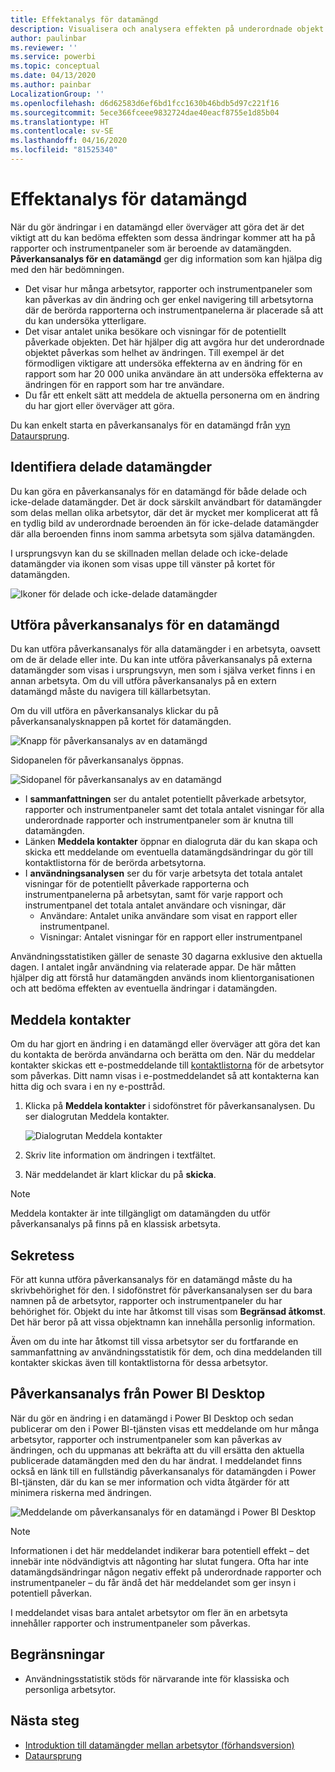 ```yaml
---
title: Effektanalys för datamängd
description: Visualisera och analysera effekten på underordnade objekt av att göra ändringar i datamängder.
author: paulinbar
ms.reviewer: ''
ms.service: powerbi
ms.topic: conceptual
ms.date: 04/13/2020
ms.author: painbar
LocalizationGroup: ''
ms.openlocfilehash: d6d62583d6ef6bd1fcc1630b46bdb5d97c221f16
ms.sourcegitcommit: 5ece366fceee9832724dae40eacf8755e1d85b04
ms.translationtype: HT
ms.contentlocale: sv-SE
ms.lasthandoff: 04/16/2020
ms.locfileid: "81525340"
---
```

# <a name="dataset-impact-analysis"></a>Effektanalys för datamängd

När du gör ändringar i en datamängd eller överväger att göra det är det viktigt att du kan bedöma effekten som dessa ändringar kommer att ha på rapporter och instrumentpaneler som är beroende av datamängden. **Påverkansanalys för en datamängd** ger dig information som kan hjälpa dig med den här bedömningen.
* Det visar hur många arbetsytor, rapporter och instrumentpaneler som kan påverkas av din ändring och ger enkel navigering till arbetsytorna där de berörda rapporterna och instrumentpanelerna är placerade så att du kan undersöka ytterligare.
* Det visar antalet unika besökare och visningar för de potentiellt påverkade objekten. Det här hjälper dig att avgöra hur det underordnade objektet påverkas som helhet av ändringen. Till exempel är det förmodligen viktigare att undersöka effekterna av en ändring för en rapport som har 20 000 unika användare än att undersöka effekterna av ändringen för en rapport som har tre användare.
* Du får ett enkelt sätt att meddela de aktuella personerna om en ändring du har gjort eller överväger att göra.

Du kan enkelt starta en påverkansanalys för en datamängd från [vyn Dataursprung](service-data-lineage.md).

## <a name="identifying-shared-datasets"></a>Identifiera delade datamängder

Du kan göra en påverkansanalys för en datamängd för både delade och icke-delade datamängder. Det är dock särskilt användbart för datamängder som delas mellan olika arbetsytor, där det är mycket mer komplicerat att få en tydlig bild av underordnade beroenden än för icke-delade datamängder där alla beroenden finns inom samma arbetsyta som själva datamängden.

I ursprungsvyn kan du se skillnaden mellan delade och icke-delade datamängder via ikonen som visas uppe till vänster på kortet för datamängden.

![Ikoner för delade och icke-delade datamängder](media/service-dataset-impact-analysis/shared-unshared-icon.png)

## <a name="perform-dataset-impact-analysis"></a>Utföra påverkansanalys för en datamängd

Du kan utföra påverkansanalys för alla datamängder i en arbetsyta, oavsett om de är delade eller inte. Du kan inte utföra påverkansanalys på externa datamängder som visas i ursprungsvyn, men som i själva verket finns i en annan arbetsyta. Om du vill utföra påverkansanalys på en extern datamängd måste du navigera till källarbetsytan.

Om du vill utföra en påverkansanalys klickar du på påverkansanalysknappen på kortet för datamängden.

![Knapp för påverkansanalys av en datamängd](media/service-dataset-impact-analysis/open-analysis-pane-button.png)

Sidopanelen för påverkansanalys öppnas.

![Sidopanel för påverkansanalys av en datamängd](media/service-dataset-impact-analysis/service-impact-analysis-pane.png)

* I **sammanfattningen** ser du antalet potentiellt påverkade arbetsytor, rapporter och instrumentpaneler samt det totala antalet visningar för alla underordnade rapporter och instrumentpaneler som är knutna till datamängden.
* Länken **Meddela kontakter** öppnar en dialogruta där du kan skapa och skicka ett meddelande om eventuella datamängdsändringar du gör till kontaktlistorna för de berörda arbetsytorna. 
* I **användningsanalysen** ser du för varje arbetsyta det totala antalet visningar för de potentiellt påverkade rapporterna och instrumentpanelerna på arbetsytan, samt för varje rapport och instrumentpanel det totala antalet användare och visningar, där
   * Användare: Antalet unika användare som visat en rapport eller instrumentpanel.
   * Visningar: Antalet visningar för en rapport eller instrumentpanel

Användningsstatistiken gäller de senaste 30 dagarna exklusive den aktuella dagen. I antalet ingår användning via relaterade appar. De här måtten hjälper dig att förstå hur datamängden används inom klientorganisationen och att bedöma effekten av eventuella ändringar i datamängden.

## <a name="notify-contacts"></a>Meddela kontakter

Om du har gjort en ändring i en datamängd eller överväger att göra det kan du kontakta de berörda användarna och berätta om den. När du meddelar kontakter skickas ett e-postmeddelande till [kontaktlistorna](../service-create-the-new-workspaces.md#workspace-contact-list) för de arbetsytor som påverkas. Ditt namn visas i e-postmeddelandet så att kontakterna kan hitta dig och svara i en ny e-posttråd. 

1. Klicka på **Meddela kontakter** i sidofönstret för påverkansanalysen. Du ser dialogrutan Meddela kontakter.

   ![Dialogrutan Meddela kontakter](media/service-dataset-impact-analysis/notify-contacts-dialog.png)

1. Skriv lite information om ändringen i textfältet.
1. När meddelandet är klart klickar du på **skicka**.

> [!NOTE]
> Meddela kontakter är inte tillgängligt om datamängden du utför påverkansanalys på finns på en klassisk arbetsyta.

## <a name="privacy"></a>Sekretess

För att kunna utföra påverkansanalys för en datamängd måste du ha skrivbehörighet för den. I sidofönstret för påverkansanalysen ser du bara namnen på de arbetsytor, rapporter och instrumentpaneler du har behörighet för. Objekt du inte har åtkomst till visas som **Begränsad åtkomst**. Det här beror på att vissa objektnamn kan innehålla personlig information.

Även om du inte har åtkomst till vissa arbetsytor ser du fortfarande en sammanfattning av användningsstatistik för dem, och dina meddelanden till kontakter skickas även till kontaktlistorna för dessa arbetsytor.

## <a name="impact-analysis-from-power-bi-desktop"></a>Påverkansanalys från Power BI Desktop

När du gör en ändring i en datamängd i Power BI Desktop och sedan publicerar om den i Power BI-tjänsten visas ett meddelande om hur många arbetsytor, rapporter och instrumentpaneler som kan påverkas av ändringen, och du uppmanas att bekräfta att du vill ersätta den aktuella publicerade datamängden med den du har ändrat. I meddelandet finns också en länk till en fullständig påverkansanalys för datamängden i Power BI-tjänsten, där du kan se mer information och vidta åtgärder för att minimera riskerna med ändringen.

![Meddelande om påverkansanalys för en datamängd i Power BI Desktop](media/service-dataset-impact-analysis/service-dataset-impact-analysis-desktop-warning.png)

> [!NOTE]
> Informationen i det här meddelandet indikerar bara potentiell effekt – det innebär inte nödvändigtvis att någonting har slutat fungera. Ofta har inte datamängdsändringar någon negativ effekt på underordnade rapporter och instrumentpaneler – du får ändå det här meddelandet som ger insyn i potentiell påverkan.
>
>I meddelandet visas bara antalet arbetsytor om fler än en arbetsyta innehåller rapporter och instrumentpaneler som påverkas.

## <a name="limitations"></a>Begränsningar

* Användningsstatistik stöds för närvarande inte för klassiska och personliga arbetsytor.

## <a name="next-steps"></a>Nästa steg

* [Introduktion till datamängder mellan arbetsytor (förhandsversion)](../service-datasets-across-workspaces.md)
* [Dataursprung](service-data-lineage.md)
